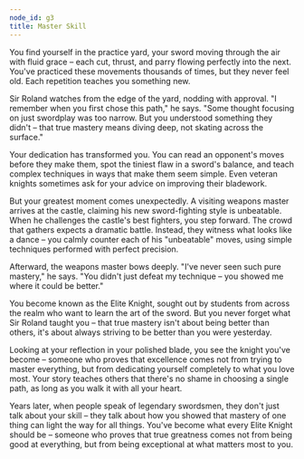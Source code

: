 ```yaml
---
node_id: g3
title: Master Skill
---
```


You find yourself in the practice yard, your sword moving through the air with fluid grace – each cut, thrust, and parry flowing perfectly into the next. You've practiced these movements thousands of times, but they never feel old. Each repetition teaches you something new.

Sir Roland watches from the edge of the yard, nodding with approval. "I remember when you first chose this path," he says. "Some thought focusing on just swordplay was too narrow. But you understood something they didn't – that true mastery means diving deep, not skating across the surface."

Your dedication has transformed you. You can read an opponent's moves before they make them, spot the tiniest flaw in a sword's balance, and teach complex techniques in ways that make them seem simple. Even veteran knights sometimes ask for your advice on improving their bladework.

But your greatest moment comes unexpectedly. A visiting weapons master arrives at the castle, claiming his new sword-fighting style is unbeatable. When he challenges the castle's best fighters, you step forward. The crowd that gathers expects a dramatic battle. Instead, they witness what looks like a dance – you calmly counter each of his "unbeatable" moves, using simple techniques performed with perfect precision.

Afterward, the weapons master bows deeply. "I've never seen such pure mastery," he says. "You didn't just defeat my technique – you showed me where it could be better."

You become known as the Elite Knight, sought out by students from across the realm who want to learn the art of the sword. But you never forget what Sir Roland taught you – that true mastery isn't about being better than others, it's about always striving to be better than you were yesterday.

Looking at your reflection in your polished blade, you see the knight you've become – someone who proves that excellence comes not from trying to master everything, but from dedicating yourself completely to what you love most. Your story teaches others that there's no shame in choosing a single path, as long as you walk it with all your heart.

Years later, when people speak of legendary swordsmen, they don't just talk about your skill – they talk about how you showed that mastery of one thing can light the way for all things. You've become what every Elite Knight should be – someone who proves that true greatness comes not from being good at everything, but from being exceptional at what matters most to you.
